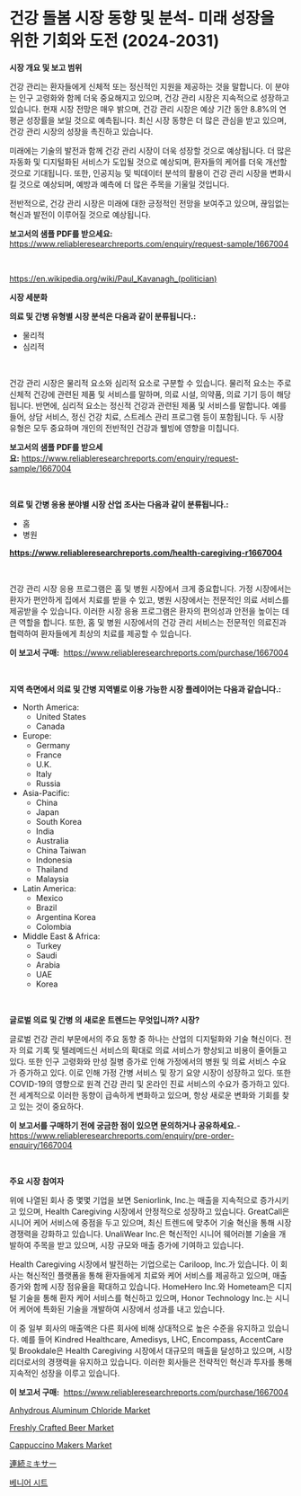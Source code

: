 <p><h1>건강 돌봄 시장 동향 및 분석- 미래 성장을 위한 기회와 도전 (2024-2031)</h1></p><p><strong>시장 개요 및 보고 범위</strong></p>
<p><p>건강 관리는 환자들에게 신체적 또는 정신적인 지원을 제공하는 것을 말합니다. 이 분야는 인구 고령화와 함께 더욱 중요해지고 있으며, 건강 관리 시장은 지속적으로 성장하고 있습니다. 현재 시장 전망은 매우 밝으며, 건강 관리 시장은 예상 기간 동안 8.8%의 연평균 성장률을 보일 것으로 예측됩니다. 최신 시장 동향은 더 많은 관심을 받고 있으며, 건강 관리 시장의 성장을 촉진하고 있습니다.</p><p>미래에는 기술의 발전과 함께 건강 관리 시장이 더욱 성장할 것으로 예상됩니다. 더 많은 자동화 및 디지털화된 서비스가 도입될 것으로 예상되며, 환자들의 케어를 더욱 개선할 것으로 기대됩니다. 또한, 인공지능 및 빅데이터 분석의 활용이 건강 관리 시장을 변화시킬 것으로 예상되며, 예방과 예측에 더 많은 주목을 기울일 것입니다.</p><p>전반적으로, 건강 관리 시장은 미래에 대한 긍정적인 전망을 보여주고 있으며, 끊임없는 혁신과 발전이 이루어질 것으로 예상됩니다.</p></p>
<p><strong>보고서의 샘플 PDF를 받으세요:</strong> <a href="https://www.reliableresearchreports.com/enquiry/request-sample/1667004">https://www.reliableresearchreports.com/enquiry/request-sample/1667004</a></p>
<p>&nbsp;</p>
<p><a href="https://en.wikipedia.org/wiki/Paul_Kavanagh_(politician)">https://en.wikipedia.org/wiki/Paul_Kavanagh_(politician)</a></p>
<p><strong>시장 세분화</strong></p>
<p><strong>의료 및 간병 유형별 시장 분석은 다음과 같이 분류됩니다.:</strong></p>
<p><ul><li>물리적</li><li>심리적</li></ul></p>
<p>&nbsp;</p>
<p><p>건강 관리 시장은 물리적 요소와 심리적 요소로 구분할 수 있습니다. 물리적 요소는 주로 신체적 건강에 관련된 제품 및 서비스를 말하며, 의료 시설, 의약품, 의료 기기 등이 해당됩니다. 반면에, 심리적 요소는 정신적 건강과 관련된 제품 및 서비스를 말합니다. 예를 들어, 상담 서비스, 정신 건강 치료, 스트레스 관리 프로그램 등이 포함됩니다. 두 시장 유형은 모두 중요하며 개인의 전반적인 건강과 웰빙에 영향을 미칩니다.</p></p>
<p><strong>보고서의 샘플 PDF를 받으세요:</strong>&nbsp;<a href="https://www.reliableresearchreports.com/enquiry/request-sample/1667004">https://www.reliableresearchreports.com/enquiry/request-sample/1667004</a></p>
<p>&nbsp;</p>
<p><strong> 의료 및 간병 응용 분야별 시장 산업 조사는 다음과 같이 분류됩니다.:</strong></p>
<p><ul><li>홈</li><li>병원</li></ul></p>
<p><strong><a href="https://www.reliableresearchreports.com/health-caregiving-r1667004">https://www.reliableresearchreports.com/health-caregiving-r1667004</a></strong></p>
<p>&nbsp;</p>
<p><p>건강 관리 시장 응용 프로그램은 홈 및 병원 시장에서 크게 중요합니다. 가정 시장에서는 환자가 편안하게 집에서 치료를 받을 수 있고, 병원 시장에서는 전문적인 의료 서비스를 제공받을 수 있습니다. 이러한 시장 응용 프로그램은 환자의 편의성과 안전을 높이는 데 큰 역할을 합니다. 또한, 홈 및 병원 시장에서의 건강 관리 서비스는 전문적인 의료진과 협력하여 환자들에게 최상의 치료를 제공할 수 있습니다.</p></p>
<p><strong>이 보고서 구매:</strong>&nbsp; <a href="https://www.reliableresearchreports.com/purchase/1667004">https://www.reliableresearchreports.com/purchase/1667004</a></p>
<p>&nbsp;</p>
<p><strong>지역 측면에서 의료 및 간병 지역별로 이용 가능한 시장 플레이어는 다음과 같습니다.:</strong></p>
<p><ul>
    <li>
        North America:
        <ul>
            <li>United States</li>
            <li>Canada</li>
        </ul>
    </li>
    <li>
        Europe:
        <ul>
            <li>Germany</li>
            <li>France</li>
            <li>U.K.</li>
            <li>Italy</li>
            <li>Russia</li>
        </ul>
    </li>
    <li>
        Asia-Pacific:
        <ul>
            <li>China</li>
            <li>Japan</li>
            <li>South Korea</li>
            <li>India</li>
            <li>Australia</li>
            <li>China Taiwan</li>
            <li>Indonesia</li>
            <li>Thailand</li>
            <li>Malaysia</li>
        </ul>
    </li>
    <li>
        Latin America:
        <ul>
            <li>Mexico</li>
            <li>Brazil</li>
            <li>Argentina Korea</li>
            <li>Colombia</li>
        </ul>
    </li>
    <li>
        Middle East & Africa:
        <ul>
            <li>Turkey</li>
            <li>Saudi</li>
            <li>Arabia</li>
            <li>UAE</li>
            <li>Korea</li>
        </ul>
    </li>
    </ul></p>
<p>&nbsp;</p>
<p><strong>글로벌 의료 및 간병 의 새로운 트렌드는 무엇입니까? 시장?</strong></p>
<p><p>글로벌 건강 관리 부문에서의 주요 동향 중 하나는 산업의 디지털화와 기술 혁신이다. 전자 의료 기록 및 텔레메드신 서비스의 확대로 의료 서비스가 향상되고 비용이 줄어들고 있다. 또한 인구 고령화와 만성 질병 증가로 인해 가정에서의 병원 및 의료 서비스 수요가 증가하고 있다. 이로 인해 가정 간병 서비스 및 장기 요양 시장이 성장하고 있다. 또한 COVID-19의 영향으로 원격 건강 관리 및 온라인 진료 서비스의 수요가 증가하고 있다. 전 세계적으로 이러한 동향이 급속하게 변화하고 있으며, 항상 새로운 변화와 기회를 찾고 있는 것이 중요하다.</p></p>
<p><strong>이 보고서를 구매하기 전에 궁금한 점이 있으면 문의하거나 공유하세요.</strong>- <a href="https://www.reliableresearchreports.com/enquiry/pre-order-enquiry/1667004">https://www.reliableresearchreports.com/enquiry/pre-order-enquiry/1667004</a></p>
<p>&nbsp;</p>
<p><strong>주요 시장 참여자</strong></p>
<p><p>위에 나열된 회사 중 몇몇 기업을 보면 Seniorlink, Inc.는 매출을 지속적으로 증가시키고 있으며, Health Caregiving 시장에서 안정적으로 성장하고 있습니다. GreatCall은 시니어 케어 서비스에 중점을 두고 있으며, 최신 트렌드에 맞추어 기술 혁신을 통해 시장 경쟁력을 강화하고 있습니다. UnaliWear Inc.은 혁신적인 시니어 웨어러블 기술을 개발하여 주목을 받고 있으며, 시장 규모와 매출 증가에 기여하고 있습니다.</p><p>Health Caregiving 시장에서 발전하는 기업으로는 Cariloop, Inc.가 있습니다. 이 회사는 혁신적인 플랫폼을 통해 환자들에게 치료와 케어 서비스를 제공하고 있으며, 매출 증가와 함께 시장 점유율을 확대하고 있습니다. HomeHero Inc.와 Hometeam은 디지털 기술을 통해 환자 케어 서비스를 혁신하고 있으며, Honor Technology Inc.는 시니어 케어에 특화된 기술을 개발하여 시장에서 성과를 내고 있습니다.</p><p>이 중 일부 회사의 매출액은 다른 회사에 비해 상대적으로 높은 수준을 유지하고 있습니다. 예를 들어 Kindred Healthcare, Amedisys, LHC, Encompass, AccentCare 및 Brookdale은 Health Caregiving 시장에서 대규모의 매출을 달성하고 있으며, 시장 리더로서의 경쟁력을 유지하고 있습니다. 이러한 회사들은 전략적인 혁신과 투자를 통해 지속적인 성장을 이루고 있습니다.</p></p>
<p><strong>이 보고서 구매:</strong>&nbsp;&nbsp;<a href="https://www.reliableresearchreports.com/purchase/1667004">https://www.reliableresearchreports.com/purchase/1667004</a></p>
<p><p><a href="https://medium.com/@marcoshoppe2023/anhydrous-aluminum-chloride-market-global-market-share-and-ranking-overall-sales-and-demand-77ff0f9ab2f2">Anhydrous Aluminum Chloride Market</a></p><p><a href="https://github.com/Gilanghao0/Market-Research-Report-List-1/blob/main/freshly-crafted-beer-market.md">Freshly Crafted Beer Market</a></p><p><a href="https://www.linkedin.com/pulse/global-cappuccino-makers-industry-types-applications-market-stxef?trackingId=bHv9qqKVaY%2Fact4sgHhQzw%3D%3D">Cappuccino Makers Market</a></p><p><a href="https://medium.com/@gumbiradarmam/%E3%82%B0%E3%83%AD%E3%83%BC%E3%83%90%E3%83%AB%E9%80%A3%E7%B6%9A%E3%83%9F%E3%82%AD%E3%82%B5%E3%83%BC%E5%B8%82%E5%A0%B4%E3%81%AE%E5%8C%85%E6%8B%AC%E7%9A%84%E3%81%AA%E5%88%86%E6%9E%90-%E6%88%90%E9%95%B7%E3%83%88%E3%83%AC%E3%83%B3%E3%83%89-%E5%B8%82%E5%A0%B4%E4%BA%88%E6%B8%AC-2024%E5%B9%B4-2031%E5%B9%B4-4b8865d9bc1d">連続ミキサー</a></p><p><a href="https://medium.com/@asrisugiarto11/2024%EB%85%84%EB%B6%80%ED%84%B0-2031%EB%85%84%EA%B9%8C%EC%A7%80-%EB%B2%A0%EB%8B%88%EC%96%B4-%EC%8B%9C%ED%8A%B8-%EC%8B%9C%EC%9E%A5%EC%9D%98-%EC%84%B1%EC%9E%A5-%EC%A0%84%EB%A7%9D%EC%9D%80-10-2-cagr%EB%A1%9C-%EC%98%88%EC%83%81%EB%90%98%EB%A9%B0-%EC%8B%9C%EC%9E%A5-%EB%8F%99%ED%96%A5-%EB%B6%84%EC%84%9D%EC%9D%80-%EC%9D%91%EC%9A%A9-%EC%A7%80%EC%97%AD-%EC%A0%84%EB%A7%9D-%EB%B0%8F-%EC%88%98%EC%9D%B5%EC%97%90-%EB%94%B0%EB%9D%BC-%EC%A7%84%ED%96%89%EB%90%A9%EB%8B%88%EB%8B%A4-73f66393a8a6">베니어 시트</a></p></p>